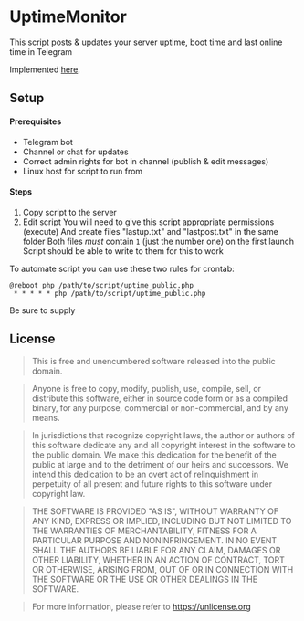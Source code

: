 # UptimeMonitor
This script posts &amp; updates your server uptime, boot time and last online time in Telegram

Implemented [here](https://t.me/PuzzaksServer).

## Setup
#### Prerequisites
 - Telegram bot
 - Channel or chat for updates
 - Correct admin rights for bot in channel (publish & edit messages)
 - Linux host for script to run from

#### Steps
1. Copy script to the server
2. Edit script 
You will need to give this script appropriate permissions (execute)
And create files "lastup.txt" and "lastpost.txt" in the same folder
Both files *must* contain `1` (just the number one) on the first launch
Script should be able to write to them for this to work

To automate script you can use these two rules for crontab:
```
@reboot php /path/to/script/uptime_public.php
 * * * * * php /path/to/script/uptime_public.php
```
Be sure to supply 

## License
>This is free and unencumbered software released into the public domain.

>Anyone is free to copy, modify, publish, use, compile, sell, or
distribute this software, either in source code form or as a compiled
binary, for any purpose, commercial or non-commercial, and by any
means.

>In jurisdictions that recognize copyright laws, the author or authors
of this software dedicate any and all copyright interest in the
software to the public domain. We make this dedication for the benefit
of the public at large and to the detriment of our heirs and
successors. We intend this dedication to be an overt act of
relinquishment in perpetuity of all present and future rights to this
software under copyright law.

>THE SOFTWARE IS PROVIDED "AS IS", WITHOUT WARRANTY OF ANY KIND,
EXPRESS OR IMPLIED, INCLUDING BUT NOT LIMITED TO THE WARRANTIES OF
MERCHANTABILITY, FITNESS FOR A PARTICULAR PURPOSE AND NONINFRINGEMENT.
IN NO EVENT SHALL THE AUTHORS BE LIABLE FOR ANY CLAIM, DAMAGES OR
OTHER LIABILITY, WHETHER IN AN ACTION OF CONTRACT, TORT OR OTHERWISE,
ARISING FROM, OUT OF OR IN CONNECTION WITH THE SOFTWARE OR THE USE OR
OTHER DEALINGS IN THE SOFTWARE.

>For more information, please refer to <https://unlicense.org>
